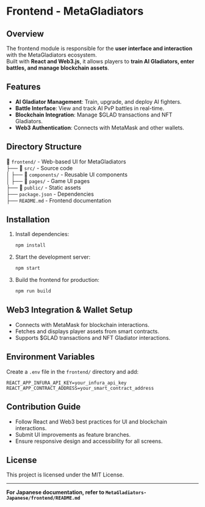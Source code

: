 # Frontend - MetaGladiators

## Overview
The frontend module is responsible for the **user interface and interaction** with the MetaGladiators ecosystem.  
Built with **React and Web3.js**, it allows players to **train AI Gladiators, enter battles, and manage blockchain assets**.

## Features
- **AI Gladiator Management**: Train, upgrade, and deploy AI fighters.
- **Battle Interface**: View and track AI PvP battles in real-time.
- **Blockchain Integration**: Manage $GLAD transactions and NFT Gladiators.
- **Web3 Authentication**: Connects with MetaMask and other wallets.

## Directory Structure
📂 `frontend/` - Web-based UI for MetaGladiators  
 ├── 📂 `src/` - Source code  
 │   ├── 📂 `components/` - Reusable UI components  
 │   ├── 📂 `pages/` - Game UI pages  
 ├── 📂 `public/` - Static assets  
 ├── `package.json` - Dependencies  
 ├── `README.md` - Frontend documentation  

## Installation
1. Install dependencies:
   ```bash
   npm install
   ```

2. Start the development server:
   ```bash
   npm start
   ```

3. Build the frontend for production:
   ```bash
   npm run build
   ```

## Web3 Integration & Wallet Setup
- Connects with MetaMask for blockchain interactions.
- Fetches and displays player assets from smart contracts.
- Supports $GLAD transactions and NFT Gladiator interactions.

## Environment Variables
Create a `.env` file in the `frontend/` directory and add:
```plaintext
REACT_APP_INFURA_API_KEY=your_infura_api_key
REACT_APP_CONTRACT_ADDRESS=your_smart_contract_address
```

## Contribution Guide
- Follow React and Web3 best practices for UI and blockchain interactions.
- Submit UI improvements as feature branches.
- Ensure responsive design and accessibility for all screens.

## License
This project is licensed under the MIT License.

---

**For Japanese documentation, refer to `MetaGladiators-Japanese/frontend/README.md`**  
